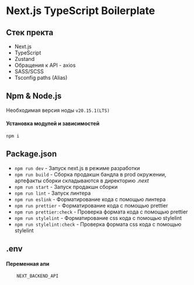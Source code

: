 # Next.js TypeScript Boilerplate

## Стек пректа

-   Next.js
-   TypeScript
-   Zustand
-   Oбращения к API - axios
-   SASS/SCSS
-   Tsconfig paths (Alias)

## Npm & Node.js

Необходимая версия ноды `v20.15.1(LTS)`

#### Установка модулей и зависимостей

```
npm i
```

## Package.json

-   `npm run dev` - Запуск next.js в режиме разработки
-   `npm run build` - Сборка продакшн бандла в prod окружении, артефакты сборки складываются в
    директорию _.next_
-   `npm run start` - Запуск продакшн сборки
-   `npm run lint` - Запуск линтера
-   `npm run eslink` - Форматирование кода с помощью линтера
-   `npm run prettier` - Форматирование кода с помощью prettier
-   `npm run prettier:check` - Проверка формата кода с помощью prettier
-   `npm run stylelint` - Форматирование css кода с помощью stylelint
-   `npm run stylelint:check` - Проверка формата css кода с помощью stylelint

## .env

#### Переменная апи

```
    NEXT_BACKEND_API
```
